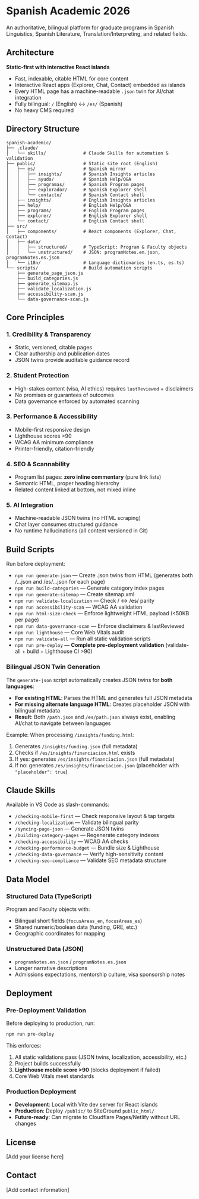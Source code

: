 # Spanish Academic 2026

An authoritative, bilingual platform for graduate programs in Spanish Linguistics, Spanish Literature, Translation/Interpreting, and related fields.

## Architecture

**Static-first with interactive React islands**

- Fast, indexable, citable HTML for core content
- Interactive React apps (Explorer, Chat, Contact) embedded as islands
- Every HTML page has a machine-readable `.json` twin for AI/chat integration
- Fully bilingual: `/` (English) ↔ `/es/` (Spanish)
- No heavy CMS required

## Directory Structure

```
spanish-academic/
├── .claude/
│   └── skills/              # Claude Skills for automation & validation
├── public/                  # Static site root (English)
│   ├── es/                  # Spanish mirror
│   │   ├── insights/        # Spanish Insights articles
│   │   ├── ayuda/           # Spanish Help/Q&A
│   │   ├── programas/       # Spanish Program pages
│   │   ├── explorador/      # Spanish Explorer shell
│   │   └── contacto/        # Spanish Contact shell
│   ├── insights/            # English Insights articles
│   ├── help/                # English Help/Q&A
│   ├── programs/            # English Program pages
│   ├── explorer/            # English Explorer shell
│   └── contact/             # English Contact shell
├── src/
│   ├── components/          # React components (Explorer, Chat, Contact)
│   ├── data/
│   │   ├── structured/      # TypeScript: Program & Faculty objects
│   │   └── unstructured/    # JSON: programNotes.en.json, programNotes.es.json
│   └── i18n/                # Language dictionaries (en.ts, es.ts)
└── scripts/                 # Build automation scripts
    ├── generate_page_json.js
    ├── build_categories.js
    ├── generate_sitemap.js
    ├── validate_localization.js
    ├── accessibility-scan.js
    └── data-governance-scan.js
```

## Core Principles

### 1. Credibility & Transparency
- Static, versioned, citable pages
- Clear authorship and publication dates
- JSON twins provide auditable guidance record

### 2. Student Protection
- High-stakes content (visa, AI ethics) requires `lastReviewed` + disclaimers
- No promises or guarantees of outcomes
- Data governance enforced by automated scanning

### 3. Performance & Accessibility
- Mobile-first responsive design
- Lighthouse scores >90
- WCAG AA minimum compliance
- Printer-friendly, citation-friendly

### 4. SEO & Scannability
- Program list pages: **zero inline commentary** (pure link lists)
- Semantic HTML, proper heading hierarchy
- Related content linked at bottom, not mixed inline

### 5. AI Integration
- Machine-readable JSON twins (no HTML scraping)
- Chat layer consumes structured guidance
- No runtime hallucinations (all content versioned in Git)

## Build Scripts

Run before deployment:

- `npm run generate-json` — Create .json twins from HTML (generates both /...json and /es/...json for each page)
- `npm run build-categories` — Generate category index pages
- `npm run generate-sitemap` — Create sitemap.xml
- `npm run validate-localization` — Check / ↔ /es/ parity
- `npm run accessibility-scan` — WCAG AA validation
- `npm run html-size-check` — Enforce lightweight HTML payload (<50KB per page)
- `npm run data-governance-scan` — Enforce disclaimers & lastReviewed
- `npm run lighthouse` — Core Web Vitals audit
- `npm run validate-all` — Run all static validation scripts
- `npm run pre-deploy` — **Complete pre-deployment validation** (validate-all + build + Lighthouse CI >90)

### Bilingual JSON Twin Generation

The `generate-json` script automatically creates JSON twins for **both languages**:

- **For existing HTML**: Parses the HTML and generates full JSON metadata
- **For missing alternate language HTML**: Creates placeholder JSON with bilingual metadata
- **Result**: Both `/path.json` and `/es/path.json` always exist, enabling AI/chat to navigate between languages

Example: When processing `/insights/funding.html`:
1. Generates `/insights/funding.json` (full metadata)
2. Checks if `/es/insights/financiacion.html` exists
3. If yes: generates `/es/insights/financiacion.json` (full metadata)
4. If no: generates `/es/insights/financiacion.json` (placeholder with `"placeholder": true`)

## Claude Skills

Available in VS Code as slash-commands:

- `/checking-mobile-first` — Check responsive layout & tap targets
- `/checking-localization` — Validate bilingual parity
- `/syncing-page-json` — Generate JSON twins
- `/building-category-pages` — Regenerate category indexes
- `/checking-accessibility` — WCAG AA checks
- `/checking-performance-budget` — Bundle size & Lighthouse
- `/checking-data-governance` — Verify high-sensitivity content
- `/checking-seo-compliance` — Validate SEO metadata structure

## Data Model

### Structured Data (TypeScript)
Program and Faculty objects with:
- Bilingual short fields (`focusAreas_en`, `focusAreas_es`)
- Shared numeric/boolean data (funding, GRE, etc.)
- Geographic coordinates for mapping

### Unstructured Data (JSON)
- `programNotes.en.json` / `programNotes.es.json`
- Longer narrative descriptions
- Admissions expectations, mentorship culture, visa sponsorship notes

## Deployment

### Pre-Deployment Validation

Before deploying to production, run:

```bash
npm run pre-deploy
```

This enforces:
1. All static validations pass (JSON twins, localization, accessibility, etc.)
2. Project builds successfully
3. **Lighthouse mobile score >90** (blocks deployment if failed)
4. Core Web Vitals meet standards

### Production Deployment

- **Development**: Local with Vite dev server for React islands
- **Production**: Deploy `/public/` to SiteGround `public_html/`
- **Future-ready**: Can migrate to Cloudflare Pages/Netlify without URL changes

## License

[Add your license here]

## Contact

[Add contact information]
